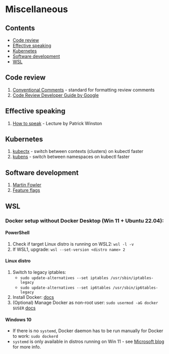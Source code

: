 # Miscellaneous

## Contents
* [Code review](#code-review)
* [Effective speaking](#effective-speaking)
* [Kubernetes](#kubernetes)
* [Software development](#software-development)
* [WSL](#wsl)

## Code review
1. [Conventional Comments](https://conventionalcomments.org/) - standard for formatting review comments
1. [Code Review Developer Guide by Google](https://google.github.io/eng-practices/review/)

## Effective speaking
1. [How to speak](https://www.youtube.com/watch?v=Unzc731iCUY) - Lecture by Patrick Winston

## Kubernetes
1. [kubectx](https://github.com/ahmetb/kubectx) - switch between contexts (clusters) on kubectl faster
1. [kubens](https://github.com/ahmetb/kubectx) - switch between namespaces on kubectl faster

## Software development
1. [Martin Fowler](https://martinfowler.com/)
1. [Feature flags](https://martinfowler.com/articles/feature-toggles.html)

## WSL

### Docker setup without Docker Desktop (Win 11 + Ubuntu 22.04):
#### PowerShell
1. Check if target Linux distro is running on WSL2: `wsl -l -v`
1. If WSL1, upgrade: `wsl --set-version <distro name> 2`

#### Linux distro
1. Switch to legacy iptables:
	* `sudo update-alternatives --set iptables /usr/sbin/iptables-legacy`
	* `sudo update-alternatives --set ip6tables /usr/sbin/ip6tables-legacy`
1. Install Docker: [docs](https://docs.docker.com/engine/install/ubuntu/#install-using-the-repository)
1. (Optional) Manage Docker as non-root user: `sudo usermod -aG docker $USER` [docs](https://docs.docker.com/engine/install/linux-postinstall/#manage-docker-as-a-non-root-user)

#### Windows 10
* If there is no `systemd`, Docker daemon has to be run manually for Docker to work: `sudo dockerd`
* `systemd` is only available in distros running on Win 11 - see [Microsoft blog](https://devblogs.microsoft.com/commandline/systemd-support-is-now-available-in-wsl/) for more info.

